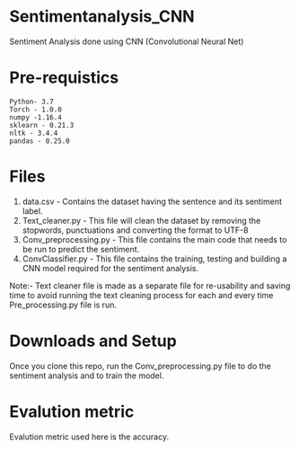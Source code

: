 # Sentimentanalysis_CNN
Sentiment Analysis done using CNN (Convolutional Neural Net)

# Pre-requistics
    Python- 3.7
    Torch - 1.0.0
    numpy -1.16.4
    sklearn - 0.21.3
    nltk - 3.4.4
    pandas - 0.25.0
    
# Files
1. data.csv - Contains the dataset having the sentence and its sentiment label.
2. Text_cleaner.py - This file will clean the dataset by removing the stopwords, punctuations and converting the format to UTF-8
3. Conv_preprocessing.py - This file contains the main code that needs to be run to predict the sentiment.
4. ConvClassifier.py - This file contains the training, testing and building a CNN model required for the sentiment analysis.

Note:- Text cleaner file is made as a separate file for re-usability and saving time to avoid running the text cleaning process for each and every time Pre_processing.py file is run.
    
# Downloads and Setup
Once you clone this repo, run the Conv_preprocessing.py file to do the sentiment analysis and to train the model.

# Evalution metric
Evalution metric used here is the accuracy.
